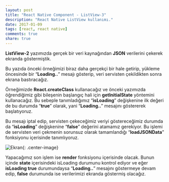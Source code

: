 ```yaml
---
layout: post
title: "React Native Component - ListView-3"
description: "React Native ListView kullanımı."
date: 2017-01-09
tags: [react, react native]
comments: true
share: true
---
```

**ListView-2** yazımızda gerçek bir veri kaynağından **JSON** verilerini çekerek ekranda göstermiştik.
 
Bu yazıda önceki örneğimizi biraz daha gerçekçi bir hale getirip, yükleme öncesinde bir “**Loading..**” mesajı gösterip, veri servisten çekildikten sonra ekrana bastıracağız.
 
Örneğimizde **React.createClass** kullanacağız ve önceki yazımızda öğrendiğimiz gibi bileşenin başlangıç hali için **getInitialState** yöntemini kullanacağız. Bu sebeple tanımladığımız “**isLoading**” değişkenine ilk değeri de bu durumda “**true**” olarak, yani “**Loading..**” mesajını göstererek başlatıyoruz.
 
Bu mesajı iptal edip, servisten çekeceğimiz veriyi göstereceğimiz durumda da “**isLoading**” değişkenine “**false**” değerini atamamız gerekiyor. Bu işlemi de servisten veri çekmenin sorunsuz olarak tamamlandığı “**loadJSONData**” fonksiyonu içerisinde tanımlıyoruz.

![Ekran](/egemenmede.github.io/assets/images/ListView_3.png){: .center-image}

Yapacağımız son işlem ise **render** fonksiyonu içerisinde olacak. Bunun içinde **state** içerisindeki isLoading durumunu kontrol ediyor ve eğer **isLoading true** durumundaysa “**Loading..**” mesajını göstermeye devam edip, **false** durumunda ise verilerimizi ekranda göstermiş olacağız.